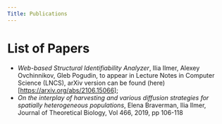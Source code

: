```yaml
---
Title: Publications
---
```


# List of Papers

- _Web-based Structural Identifiability Analyzer_, Ilia Ilmer, Alexey Ovchinnikov, Gleb Pogudin, to appear in Lecture Notes in Computer Science (LNCS), arXiv version can be found (here)[https://arxiv.org/abs/2106.15066];
- _On the interplay of harvesting and various diffusion strategies for spatially heterogeneous populations_, Elena Braverman, Ilia Ilmer, Journal of Theoretical Biology, Vol 466, 2019, pp 106-118

